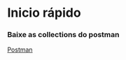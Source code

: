 # Inicio rápido

### Baixe as collections do postman
[Postman](https://firebasestorage.googleapis.com/v0/b/app-english-class.appspot.com/o/hackaton.postman_collection.json?alt=media&token=9c92c08c-2a9b-4c1f-a916-850b00924094)


